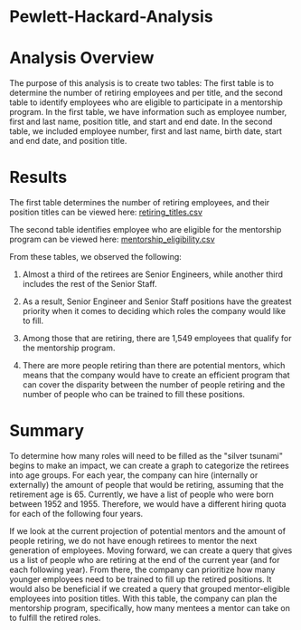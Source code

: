 # Pewlett-Hackard-Analysis

# Analysis Overview
The purpose of this analysis is to create two tables: The first table is to determine the number of retiring employees and per title, and the second table to identify employees who are eligible to participate in a mentorship program. In the first table, we have information such as employee number, first and last name, position title, and start and end date. In the second table, we included employee number, first and last name, birth date, start and end date, and position title.

# Results

The first table determines the number of retiring employees, and their position titles can be viewed here: [retiring_titles.csv](https://github.com/callistusikeata/Pewlett-Hackard-Analysis/blob/main/Analysis%20Project%20Folder/Pewlett%20Hackard%20Analysis/Data/retiring_titles.csv)

The second table identifies employee who are eligible for the mentorship program can be viewed here: [mentorship_eligibility.csv](https://github.com/callistusikeata/Pewlett-Hackard-Analysis/blob/main/Analysis%20Project%20Folder/Pewlett%20Hackard%20Analysis/Data/mentorship_eligibility.csv)

From these tables, we observed the following: 

1. Almost a third of the retirees are Senior Engineers, while another third includes the rest of the Senior Staff.

2. As a result, Senior Engineer and Senior Staff positions have the greatest priority when it comes to deciding which roles the company would like to fill. 

3. Among those that are retiring, there are 1,549 employees that qualify for the mentorship program. 

4. There are more people retiring than there are potential mentors, which means that the company would have to create an efficient program that can cover the disparity between the number of people retiring and the number of people who can be trained to fill these positions.

# Summary

To determine how many roles will need to be filled as the "silver tsunami" begins to make an impact, we can create a graph to categorize the retirees into age groups. For each year, the company can hire (internally or externally) the amount of people that would be retiring, assuming that the retirement age is 65. Currently, we have a list of people who were born between 1952 and 1955. Therefore, we would have a different hiring quota for each of the following four years.

If we look at the current projection of potential mentors and the amount of people retiring, we do not have enough retirees to mentor the next generation of employees. Moving forward, we can create a query that gives us a list of people who are retiring at the end of the current year (and for each following year). From there, the company can prioritize how many younger employees need to be trained to fill up the retired positions. It would also be beneficial if we created a query that grouped mentor-eligible employees into position titles. With this table, the company can plan the mentorship program, specifically, how many mentees a mentor can take on to fulfill the retired roles.

